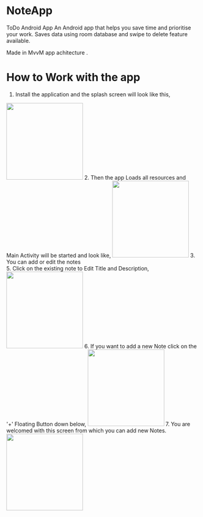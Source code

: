 # NoteApp
ToDo Android App
An Android app that helps you save time and prioritise your work.
Saves data using room database and swipe to delete feature available.

Made in MvvM app achitecture .
# **How to Work with the app**
1. Install the application and the splash screen will look like this,
<img src="https://user-images.githubusercontent.com/59611699/194232104-a4af2cc0-1fab-4b4f-a6a6-156772638b7b.png" width="200px"/>
2. Then the app Loads all resources and Main Activity will be started and look like,
<img src="https://user-images.githubusercontent.com/59611699/194232555-8abf18ec-d942-4329-a9c7-8a86c002f951.png" width="200px"/>
3. You can add or edit the notes
<br/>
5. Click on the existing note to Edit Title and Description,
<img src="https://user-images.githubusercontent.com/59611699/194233593-8c83fc16-e569-4336-b3ef-29672891a5c6.png" width="200px"/>
6. If you want to add a new Note click on the '+' Floating Button down below,
<img src="https://user-images.githubusercontent.com/59611699/194232555-8abf18ec-d942-4329-a9c7-8a86c002f951.png" width="200px"/>
7. You are welcomed with this screen from which you can add new Notes.
<img src="https://user-images.githubusercontent.com/59611699/194234840-01768a64-c86f-4443-a2bf-f9b599fad38b.png" width="200px"/>
